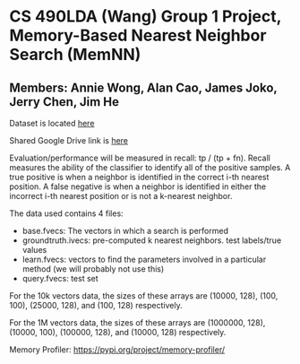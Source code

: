 # CS 490LDA (Wang) Group 1 Project, Memory-Based Nearest Neighbor Search (MemNN)
## Members: Annie Wong, Alan Cao, James Joko, Jerry Chen, Jim He

Dataset is located [here](http://corpus-texmex.irisa.fr/)

Shared Google Drive link is [here](https://drive.google.com/drive/folders/165mXYLS_edvVUcastpUGYvLEfZOgaFF-?usp=sharing)

Evaluation/performance will be measured in recall: tp / (tp + fn). Recall measures the ability of the classifier to identify all of the positive samples.
A true positive is when a neighbor is identified in the correct i-th nearest position.
A false negative is when a neighbor is identified in either the incorrect i-th nearest position or is not a k-nearest neighbor.

The data used contains 4 files:
- base.fvecs: The vectors in which a search is performed
- groundtruth.ivecs: pre-computed k nearest neighbors. test labels/true values
- learn.fvecs: vectors to find the parameters involved in a particular method (we will probably not use this)
- query.fvecs: test set

For the 10k vectors data, the sizes of these arrays are (10000, 128), (100, 100), (25000, 128), and (100, 128) respectively.

For the 1M vectors data, the sizes of these arrays are (1000000, 128), (10000, 100), (100000, 128), and (10000, 128) respectively.

Memory Profiler: https://pypi.org/project/memory-profiler/
